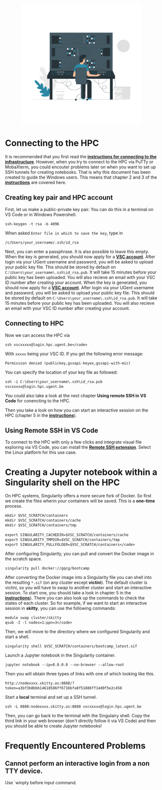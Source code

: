 <p align="center">
<img src="../../media/hpc.png" width="400">
</p>

# Connecting to the HPC

It is recommended that you first read the **[instructions for connecting to the infrastructure](http://hpcugent.github.io/vsc_user_docs/pdf/intro-HPC-windows-gent.pdf)**. However, when you try to connect to the HPC via PuTTy or MobaXterm, you could encouter problems later on when you want to set up SSH tunnels for creating notebooks. That is why this document has been created to guide the Windows users. This means that chapter 2 and 3 of the **[instructions](http://hpcugent.github.io/vsc_user_docs/pdf/intro-HPC-windows-gent.pdf)** are covered here.

## Creating key pair and HPC account

First, let us make a public-private key pair. You can do this in a terminal on VS Code or in Windows Powershell.
```
ssh-keygen -t rsa -b 4096
```
When asked `Enter file in which to save the key`, type in 
```
/c/Users/your_username/.ssh/id_rsa
```
Next, you can enter a passphrase. It is also possible to leave this empty. When the key is generated, you should now apply for a **[VSC account](https://account.vscentrum.be/)**. After login via your UGent username and password, you will be asked to upload your public key file. This should be stored by default on `C:\Users\your_username\.ssh\id_rsa.pub`. It will take 15 minutes before your public key has been uploaded. You will also recieve an email with your VSC ID number after creating your account.
When the key is generated, you should now apply for a **[VSC account](https://account.vscentrum.be/)**. After login via your UGent username and password, you will be asked to upload your public key file. This should be stored by default on `C:\Users\your_username\.ssh\id_rsa.pub`. It will take 15 minutes before your public key has been uploaded. You will also recieve an email with your VSC ID number after creating your account.


## Connecting to HPC

Now we can access the HPC via
```
ssh vscxxxxx@login.hpc.ugent.be</code> 
```
With `xxxxx` being your VSC ID. If you get the following error message:

```
Permission denied (publickey,gssapi-keyex,gssapi-with-mic)
```
You can specify the location of your key file as followed:
```
ssh -i C:\Users\your_username\.ssh\id_rsa.pub vscxxxxx@login.hpc.ugent.be
```
You could also take a look at the next chapter **Using remote SSH in VS Code** for conencting to the HPC.

Then you take a look on how you can start an interactive session on the HPC (chapter 5 in the **[instructions](http://hpcugent.github.io/vsc_user_docs/pdf/intro-HPC-windows-gent.pdf)**).

## Using Remote SSH in VS Code

To connect to the HPC with only a few clicks and integrate visual file exploring via VS Code, you can install the **[Remote SSH extension](https://code.visualstudio.com/docs/remote/ssh)**. Select the Linux platform for this use case.

# Creating a Jupyter notebook within a Singularity shell on the HPC

On HPC systems, Singularity offers a more secure fork of Docker. So first we create the files wherin your containers will be saved. This is a **one-time** process.

```
mkdir $VSC_SCRATCH/containers
mkdir $VSC_SCRATCH/containers/cache
mkdir $VSC_SCRATCH/containers/tmp

export SINGULARITY_CACHEDIR=$VSC_SCRATCH/containers/cache 
export SINGULARITY_TMPDIR=$VSC_SCRATCH/containers/tmp 
export SINGULARITY_PULLFOLDER=$VSC_SCRATCH/containers</code>
```
After configuring Singularity, you can pull and convert the Docker image in the scratch space.
```
singularity pull docker://gqcg/bootcamp
```
After converting the Docker image into a Singularity file you can shell into the resulting `*.sif` (on any cluster except **victini**). The default cluster is victini, so you will have to swap to another cluster and start an interactive session. To start one, you should take a look in chapter 5 in the **[instructions](http://hpcugent.github.io/vsc_user_docs/pdf/intro-HPC-windows-gent.pdf)**). There you can also look up the commands to check the states of each cluster. So for example, if we want to start an interactive session in **skitty**, you can use the following commands:
```
module swap cluster/skitty
qsub -I -l nodes=1:ppn=3</code>
```
Then, we will move to the directory where we configured Singularity and start a shell.
```
singularity shell $VSC_SCRATCH/containers/bootcamp_latest.sif
```
Launch a Jupyter notebook in the Singularity container.
```
jupyter notebook --ip=0.0.0.0 --no-browser --allow-root
```
Then you will obtain three types of links with one of which looking like this.
```
http://nodexxxx.skitty.os:8888/?token=a3bf3b8bbb14618586ff6716bfa8f51886ff14d0f5e2c458
```
Start a **local** terminal and set up a SSH tunnel.
```
ssh -L 8888:nodexxxx.skitty.os:8888 vscxxxxx@login.hpc.ugent.be
```
Then, you can go back to the terminal with the Singulairy shell. Copy the third link in your web browser (don't directly follow it via VS Code) and then you should be able to create Jupyter notebooks!

# Frequently Encountered Problems

## Cannot perform an interactive login from a non TTY device.

Use `winpty before input command.
